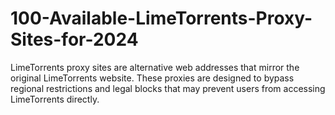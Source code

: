# 100-Available-LimeTorrents-Proxy-Sites-for-2024
LimeTorrents proxy sites are alternative web addresses that mirror the original LimeTorrents website. These proxies are designed to bypass regional restrictions and legal blocks that may prevent users from accessing LimeTorrents directly. 
